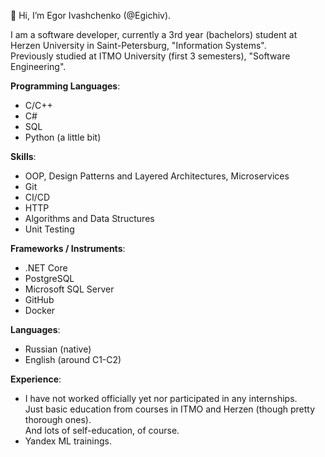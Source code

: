 👋 Hi, I’m Egor Ivashchenko (@Egichiv).

I am a software developer, currently a 3rd year (bachelors) student at Herzen University in Saint-Petersburg, "Information Systems".<br>
Previously studied at ITMO University (first 3 semesters), "Software Engineering".

**Programming Languages**:
- C/C++
- C#
- SQL
- Python (a little bit)

**Skills**:
- OOP, Design Patterns and Layered Architectures, Microservices
- Git
- CI/CD
- HTTP
- Algorithms and Data Structures
- Unit Testing

**Frameworks / Instruments**:
- .NET Core
- PostgreSQL
- Microsoft SQL Server
- GitHub
- Docker

**Languages**:
- Russian (native)
- English (around C1-C2)

**Experience**:
- I have not worked officially yet nor participated in any internships.<br>
Just basic education from courses in ITMO and Herzen (though pretty thorough ones).<br>
And lots of self-education, of course.
- Yandex ML trainings.
